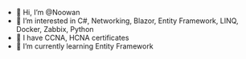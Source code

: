 - 👋 Hi, I’m @Noowan
- 👀 I’m interested in C#, Networking, Blazor, Entity Framework, LINQ, Docker, Zabbix, Python
- 👀 I have CCNA, HCNA certificates
- 🌱 I’m currently learning Entity Framework


